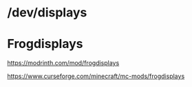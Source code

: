 # /dev/displays

# Frogdisplays

https://modrinth.com/mod/frogdisplays

https://www.curseforge.com/minecraft/mc-mods/frogdisplays
